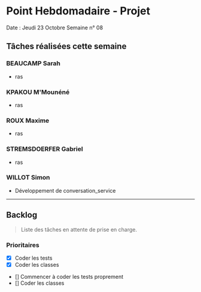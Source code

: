 # Point Hebdomadaire - Projet

Date : Jeudi 23 Octobre
Semaine n° 08

## Tâches réalisées cette semaine

### BEAUCAMP Sarah

- ras
  
### KPAKOU M'Mounéné

- ras

### ROUX Maxime

- ras

### STREMSDOERFER Gabriel

- ras

### WILLOT Simon

- Développement de conversation_service

---

## Backlog

> Liste des tâches en attente de prise en charge.

### Prioritaires

- [x] Coder les tests
- [x] Coder les classes

- [] Commencer à coder les tests proprement
- [] Coder les classes


